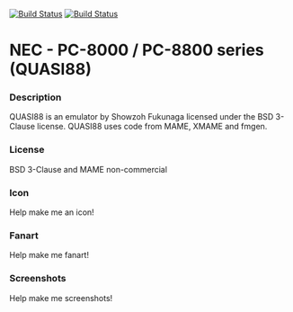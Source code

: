 [![Build Status](https://travis-ci.org/kodi-game/game.libretro.quasi88.svg?branch=master)](https://travis-ci.org/kodi-game/game.libretro.quasi88)
[![Build Status](https://ci.appveyor.com/api/projects/status/github/kodi-game/game.libretro.quasi88?svg=true)](https://ci.appveyor.com/project/kodi-game/game-libretro-quasi88)

# NEC - PC-8000 / PC-8800 series (QUASI88)

### Description

QUASI88 is an emulator by Showzoh Fukunaga licensed under the BSD 3-Clause license. QUASI88 uses code from MAME, XMAME and fmgen.

### License

BSD 3-Clause and MAME non-commercial

### Icon

Help make me an icon!

### Fanart

Help make me fanart!

### Screenshots

Help make me screenshots!
